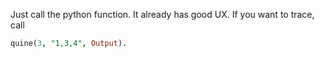 Just call the python function. It already has good UX.
If you want to trace, call 
```prolog
quine(3, "1,3,4", Output).
```